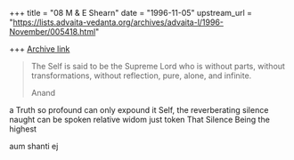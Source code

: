 +++
title = "08 M & E Shearn"
date = "1996-11-05"
upstream_url = "https://lists.advaita-vedanta.org/archives/advaita-l/1996-November/005418.html"

+++
[Archive link](https://lists.advaita-vedanta.org/archives/advaita-l/1996-November/005418.html)

> The Self is said to be the Supreme Lord who is without parts,
> without transformations, without reflection, pure, alone, and
> infinite.
>
> Anand
>
a Truth so profound
can only expound
it Self, the reverberating silence
naught can be spoken
relative widom just token
That Silence Being the highest

aum shanti
ej

